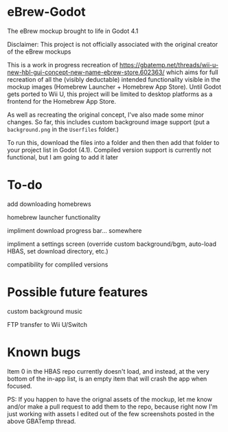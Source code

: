 # eBrew-Godot
The eBrew mockup brought to life in Godot 4.1

Disclaimer: This project is not officially associated with the original creator of the eBrew mockups

This is a work in progress recreation of https://gbatemp.net/threads/wii-u-new-hbl-gui-concept-new-name-ebrew-store.602363/ which aims for full recreation of all the (visibly deductable) intended functionality visible in the mockup images (Homebrew Launcher + Homebrew App Store). Until Godot gets ported to Wii U, this project will be limited to desktop platforms as a frontend for the Homebrew App Store.

As well as recreating the original concept, I've also made some minor changes. So far, this includes custom background image support (put a `background.png` in the `Userfiles` folder.)

To run this, download the files into a folder and then then add that folder to your project list in Godot (4.1). Compiled version support is currently not functional, but I am going to add it later

# To-do
add downloading homebrews

homebrew launcher functionality

impliment download progress bar... somewhere

impliment a settings screen (override custom background/bgm, auto-load HBAS, set download directory, etc.)

compatibility for compliled versions


# Possible future features
custom background music

FTP transfer to Wii U/Switch


# Known bugs
Item 0 in the HBAS repo currently doesn't load, and instead, at the very bottom of the in-app list, is an empty item that will crash the app when focused. 

PS: If you happen to have the orignal assets of the mockup, let me know and/or make a pull request to add them to the repo, because right now I'm just working with assets I edited out of the few screenshots posted in the above GBATemp thread.

